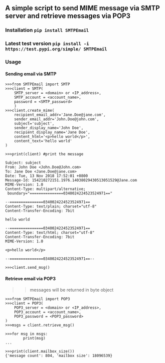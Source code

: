 ## A simple script to send MIME message via SMTP server and retrieve messages via POP3

### Installation ```pip install SMTPEmail```
### Latest test version ```pip install -i https://test.pypi.org/simple/ SMTPEmail```

### Usage

#### Sending email via SMTP

```shell
>>>from SMTPEmail import SMTP
>>>client = SMTP(
	SMTP_server = <domain> or <IP_address>,
	SMTP_account = <account_name>,
	password = <SMTP_password>
	)
>>>client.create_mime(
	recipient_email_addr='Jane.Doe@jane.com',
	sender_email_addr='John.Doe@john.com',
	subject='subject',
	sender_display_name='John Doe',
	recipient_display_name='Jane Doe',
	content_html='<p>hello world</p>',
	content_text='hello world'
)
   
>>>print(client) #print the message

Subject: subject
From: John Doe <John.Doe@John.com>
To: Jane Doe <Jane.Doe@jane.com>
Date: Tue, 13 Nov 2018 17:52:01 +0800
Message-Id: 154210272151.1976.14038029430513051529@Jane.com
MIME-Version: 1.0
Content-Type: multipart/alternative;
 boundary="===============0340024224523524971=="

--===============0340024224523524971==
Content-Type: text/plain; charset="utf-8"
Content-Transfer-Encoding: 7bit

hello world

--===============0340024224523524971==
Content-Type: text/html; charset="utf-8"
Content-Transfer-Encoding: 7bit
MIME-Version: 1.0

<p>hello world</p>

--===============0340024224523524971==--

>>>client.send_msg()
```
#### Retrieve email via POP3

>> messages will be returned in byte object

```shell
>>>from SMTPEmail import POP3
>>>client = POP3(
	POP3_server = <domain> or <IP_address>,
	POP3_account = <account_name>,
	POP3_password = <POP3_password>
)
>>>msgs = client.retrieve_msg()

>>>for msg in msgs:
		print(msg)
...

>>>print(client.mailbox_size())
{'message count': 804, 'mailbox size': 18096539}
```

